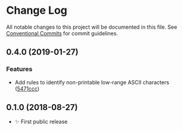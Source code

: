 # Change Log

All notable changes to this project will be documented in this file.
See [Conventional Commits](https://conventionalcommits.org) for commit guidelines.

## 0.4.0 (2019-01-27)


### Features

* Add rules to identify non-printable low-range ASCII characters ([5471ccc](https://gitlab.com/codsen/codsen/tree/master/packages/emlint/commits/5471ccc))





## 0.1.0 (2018-08-27)

- ✨ First public release
